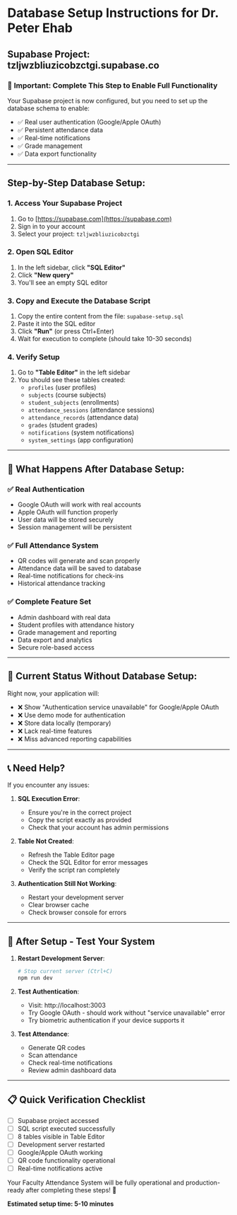 # Database Setup Instructions for Dr. Peter Ehab
## Supabase Project: tzljwzbliuzicobzctgi.supabase.co

### 🎯 **Important: Complete This Step to Enable Full Functionality**

Your Supabase project is now configured, but you need to set up the database schema to enable:
- ✅ Real user authentication (Google/Apple OAuth)
- ✅ Persistent attendance data
- ✅ Real-time notifications
- ✅ Grade management
- ✅ Data export functionality

---

## Step-by-Step Database Setup:

### 1. **Access Your Supabase Project**
1. Go to [https://supabase.com](https://supabase.com)
2. Sign in to your account
3. Select your project: `tzljwzbliuzicobzctgi`

### 2. **Open SQL Editor**
1. In the left sidebar, click **"SQL Editor"**
2. Click **"New query"**
3. You'll see an empty SQL editor

### 3. **Copy and Execute the Database Script**
1. Copy the entire content from the file: `supabase-setup.sql`
2. Paste it into the SQL editor
3. Click **"Run"** (or press Ctrl+Enter)
4. Wait for execution to complete (should take 10-30 seconds)

### 4. **Verify Setup**
1. Go to **"Table Editor"** in the left sidebar
2. You should see these tables created:
   - `profiles` (user profiles)
   - `subjects` (course subjects)
   - `student_subjects` (enrollments)
   - `attendance_sessions` (attendance sessions)
   - `attendance_records` (attendance data)
   - `grades` (student grades)
   - `notifications` (system notifications)
   - `system_settings` (app configuration)

---

## 🔧 **What Happens After Database Setup:**

### ✅ **Real Authentication**
- Google OAuth will work with real accounts
- Apple OAuth will function properly
- User data will be stored securely
- Session management will be persistent

### ✅ **Full Attendance System**
- QR codes will generate and scan properly
- Attendance data will be saved to database
- Real-time notifications for check-ins
- Historical attendance tracking

### ✅ **Complete Feature Set**
- Admin dashboard with real data
- Student profiles with attendance history
- Grade management and reporting
- Data export and analytics
- Secure role-based access

---

## 🚨 **Current Status Without Database Setup:**

Right now, your application will:
- ❌ Show "Authentication service unavailable" for Google/Apple OAuth
- ❌ Use demo mode for authentication
- ❌ Store data locally (temporary)
- ❌ Lack real-time features
- ❌ Miss advanced reporting capabilities

---

## 📞 **Need Help?**

If you encounter any issues:

1. **SQL Execution Error**: 
   - Ensure you're in the correct project
   - Copy the script exactly as provided
   - Check that your account has admin permissions

2. **Table Not Created**:
   - Refresh the Table Editor page
   - Check the SQL Editor for error messages
   - Verify the script ran completely

3. **Authentication Still Not Working**:
   - Restart your development server
   - Clear browser cache
   - Check browser console for errors

---

## 🎉 **After Setup - Test Your System**

1. **Restart Development Server**:
   ```bash
   # Stop current server (Ctrl+C)
   npm run dev
   ```

2. **Test Authentication**:
   - Visit: http://localhost:3003
   - Try Google OAuth - should work without "service unavailable" error
   - Try biometric authentication if your device supports it

3. **Test Attendance**:
   - Generate QR codes
   - Scan attendance
   - Check real-time notifications
   - Review admin dashboard data

---

## 📋 **Quick Verification Checklist**

- [ ] Supabase project accessed
- [ ] SQL script executed successfully
- [ ] 8 tables visible in Table Editor
- [ ] Development server restarted
- [ ] Google/Apple OAuth working
- [ ] QR code functionality operational
- [ ] Real-time notifications active

Your Faculty Attendance System will be fully operational and production-ready after completing these steps! 🚀

**Estimated setup time: 5-10 minutes**